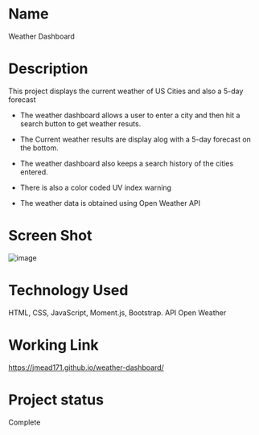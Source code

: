 # Name
Weather Dashboard

# Description

This project displays the current weather of US Cities and also a 5-day forecast

 - The weather dashboard allows a user to enter a city and then hit a search button to get weather resuts.

 - The Current weather results are display alog with a 5-day forecast on the bottom.

 - The weather dashboard also keeps a search history of the cities entered.

 - There is also a color coded UV index warning

 -  The weather data is obtained using Open Weather API



# Screen Shot
![image](https://user-images.githubusercontent.com/64744763/87253379-b87b5000-c448-11ea-84b0-a91220a9d2f9.png)

# Technology Used
HTML, CSS, JavaScript, Moment.js, Bootstrap. API Open Weather


# Working Link
https://jmead171.github.io/weather-dashboard/


# Project status
Complete
